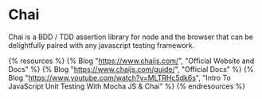 # Chai

Chai is a BDD / TDD assertion library for node and the browser that can be delightfully paired with any javascript testing framework.

{% resources %}
  {% Blog "https://www.chaijs.com/", "Official Website and Docs" %}
  {% Blog "https://www.chaijs.com/guide/", "Official Docs" %}
  {% Blog "https://www.youtube.com/watch?v=MLTRHc5dk6s", "Intro To JavaScript Unit Testing With Mocha JS & Chai" %}
{% endresources %}

